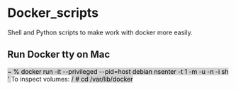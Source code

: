 <style>
mark { 
  background-color: lightgray;
  color: black;
}
</style>

# Docker_scripts
Shell and Python scripts to make work with docker more easily.

## Run Docker tty on Mac

<mark> ~ % docker run -it --privileged --pid=host debian nsenter -t 1 -m -u -n -i sh ' </mark>
To inspect volumes:
<mark> / # cd /var/lib/docker </mark>
